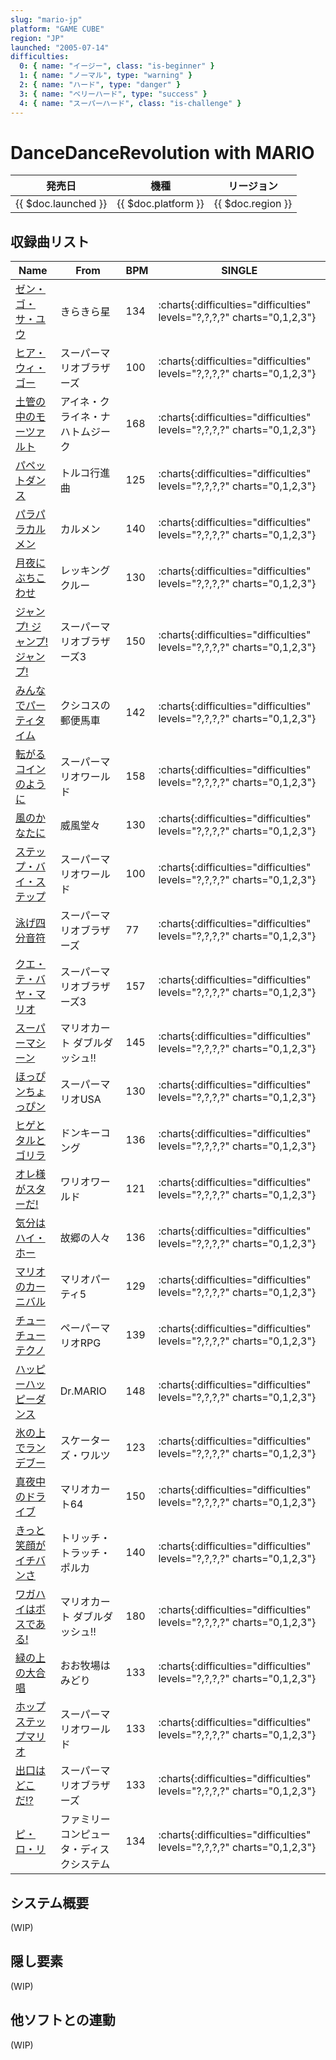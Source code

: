 ```yaml
---
slug: "mario-jp"
platform: "GAME CUBE"
region: "JP"
launched: "2005-07-14"
difficulties:
  0: { name: "イージー", class: "is-beginner" }
  1: { name: "ノーマル", type: "warning" }
  2: { name: "ハード", type: "danger" }
  3: { name: "ベリーハード", type: "success" }
  4: { name: "スーパーハード", class: "is-challenge" }
---
```


# DanceDanceRevolution with MARIO

|発売日|機種|リージョン|
|------|----|---------|
|{{ $doc.launched }}|{{ $doc.platform }}|{{ $doc.region }}|

## 収録曲リスト

|Name|From|BPM|SINGLE|
|----|------|---|------|
|[ゼン・ゴ・サ・ユウ](/songs/up-down-left-right)|きらきら星|134|:charts{:difficulties="difficulties" levels="?,?,?,?" charts="0,1,2,3"}|
|[ヒア・ウィ・ゴー](/songs/here-we-go)|スーパーマリオブラザーズ|100|:charts{:difficulties="difficulties" levels="?,?,?,?" charts="0,1,2,3"}|
|[土管の中のモーツァルト](/songs/underground-mozart)|アイネ・クライネ・ナハトムジーク|168|:charts{:difficulties="difficulties" levels="?,?,?,?" charts="0,1,2,3"}|
|[パペットダンス](/songs/pipe-pop)|トルコ行進曲|125|:charts{:difficulties="difficulties" levels="?,?,?,?" charts="0,1,2,3"}|
|[パラパラカルメン](/songs/garden-boogie)|カルメン|140|:charts{:difficulties="difficulties" levels="?,?,?,?" charts="0,1,2,3"}|
|[月夜にぶちこわせ](/songs/destruction-dance)|レッキングクルー|130|:charts{:difficulties="difficulties" levels="?,?,?,?" charts="0,1,2,3"}|
|[ジャンプ! ジャンプ! ジャンプ!](/songs/jump-jump-jump)|スーパーマリオブラザーズ3|150|:charts{:difficulties="difficulties" levels="?,?,?,?" charts="0,1,2,3"}|
|[みんなでパーティタイム](/songs/fishing-frenzy)|クシコスの郵便馬車|142|:charts{:difficulties="difficulties" levels="?,?,?,?" charts="0,1,2,3"}|
|[転がるコインのように](/songs/pirate-dance)|スーパーマリオワールド|158|:charts{:difficulties="difficulties" levels="?,?,?,?" charts="0,1,2,3"}|
|[風のかなたに](/songs/in-the-whirlpool)|威風堂々|130|:charts{:difficulties="difficulties" levels="?,?,?,?" charts="0,1,2,3"}|
|[ステップ・バイ・ステップ](/songs/step-by-step)|スーパーマリオワールド|100|:charts{:difficulties="difficulties" levels="?,?,?,?" charts="0,1,2,3"}|
|[泳げ四分音符](/songs/blooper-bop)|スーパーマリオブラザーズ|77|:charts{:difficulties="difficulties" levels="?,?,?,?" charts="0,1,2,3"}|
|[クエ・テ・バヤ・マリオ](/songs/hammer-dance)|スーパーマリオブラザーズ3|157|:charts{:difficulties="difficulties" levels="?,?,?,?" charts="0,1,2,3"}|
|[スーパーマシーン](/songs/rollercoasting)|マリオカート ダブルダッシュ!!|145|:charts{:difficulties="difficulties" levels="?,?,?,?" charts="0,1,2,3"}|
|[ほっぴンちょっぴン](/songs/boo-boogie)|スーパーマリオUSA|130|:charts{:difficulties="difficulties" levels="?,?,?,?" charts="0,1,2,3"}|
|[ヒゲとタルとゴリラ](/songs/moustache-barrel-and-gorilla)|ドンキーコング|136|:charts{:difficulties="difficulties" levels="?,?,?,?" charts="0,1,2,3"}|
|[オレ様がスターだ!](/songs/starring-wario)|ワリオワールド|121|:charts{:difficulties="difficulties" levels="?,?,?,?" charts="0,1,2,3"}|
|[気分はハイ・ホー](/songs/frozen-pipes)|故郷の人々|136|:charts{:difficulties="difficulties" levels="?,?,?,?" charts="0,1,2,3"}|
|[マリオのカーニバル](/songs/cabin-fever)|マリオパーティ5|129|:charts{:difficulties="difficulties" levels="?,?,?,?" charts="0,1,2,3"}|
|[チューチューテクノ](/songs/ms-mowzs-song)|ペーパーマリオRPG|139|:charts{:difficulties="difficulties" levels="?,?,?,?" charts="0,1,2,3"}|
|[ハッピーハッピーダンス](/songs/deep-freeze)|Dr.MARIO|148|:charts{:difficulties="difficulties" levels="?,?,?,?" charts="0,1,2,3"}|
|[氷の上でランデブー](/songs/rendezvous-on-ice)|スケーターズ・ワルツ|123|:charts{:difficulties="difficulties" levels="?,?,?,?" charts="0,1,2,3"}|
|[真夜中のドライブ](/songs/midnight-drive)|マリオカート64|150|:charts{:difficulties="difficulties" levels="?,?,?,?" charts="0,1,2,3"}|
|[きっと笑顔がイチバンさ](/songs/always-smiling)|トリッチ・トラッチ・ポルカ|140|:charts{:difficulties="difficulties" levels="?,?,?,?" charts="0,1,2,3"}|
|[ワガハイはボスである!](/songs/bowsers-castle)|マリオカート ダブルダッシュ!!|180|:charts{:difficulties="difficulties" levels="?,?,?,?" charts="0,1,2,3"}|
|[緑の上の大合唱](/songs/choir-on-the-green)|おお牧場はみどり|133|:charts{:difficulties="difficulties" levels="?,?,?,?" charts="0,1,2,3"}|
|[ホップステップマリオ](/songs/hop-mario)|スーパーマリオワールド|133|:charts{:difficulties="difficulties" levels="?,?,?,?" charts="0,1,2,3"}|
|[出口はどこだ!?](/songs/wheres-the-exit)|スーパーマリオブラザーズ|133|:charts{:difficulties="difficulties" levels="?,?,?,?" charts="0,1,2,3"}|
|[ピ・ロ・リ](/songs/piroli)|ファミリーコンピュータ・ディスクシステム|134|:charts{:difficulties="difficulties" levels="?,?,?,?" charts="0,1,2,3"}|

## システム概要

(WIP)

## 隠し要素

(WIP)

## 他ソフトとの連動

(WIP)

